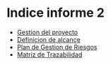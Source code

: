 # Indice informe 2

- [Gestion del proyecto](GestionDelProyecto.md)
- [Definicion de alcance](DefinicionDeAlcance.md)
- [Plan de Gestion de Riesgos](PlanDeGestiónDeRiesgos.md)
- [Matriz de Trazabilidad](MatrizDeTrazabilidadDonLUIS.xlsx)

